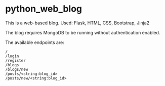 # python_web_blog
This is a web-based blog.
Used:  Flask, HTML, CSS, Bootstrap, Jinja2

The blog requires MongoDB to be running without authentication enabled.

The available endpoints are:

    /
    /login
    /register
    /blogs
    /blogs/new
    /posts/<string:blog_id>
    /posts/new/<string:blog_id>
